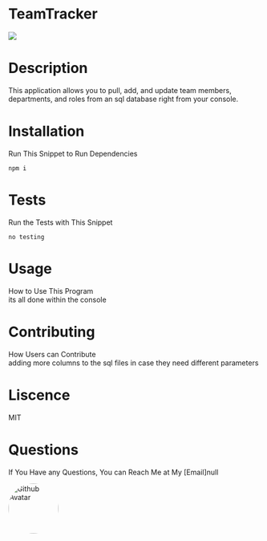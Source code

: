 # TeamTracker

  ![](https://img.shields.io/badge/License-MIT-important)

  # Description
  This application allows you to pull, add, and update team members, departments, and roles from an sql database right from your console.


 # Installation
 Run This Snippet to Run Dependencies 

  ```
  npm i  
  ```

 # Tests
 Run the Tests with This Snippet
 ```
 no testing 
 ```

 # Usage
 How to Use This Program <br />
 its all done within the console 

 # Contributing
 How Users can Contribute <br />
 adding more columns to the sql files in case they need different parameters 

 # Liscence <br />
 MIT

# Questions
If You Have any Questions, You can Reach Me at My [Email]null

<img src="https://avatars3.githubusercontent.com/u/57017788?v=4" alt="Github Avatar" style="border-radius:50px" width="100px"/>
